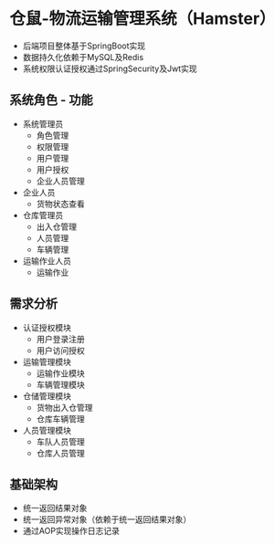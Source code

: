 # 仓鼠-物流运输管理系统（Hamster）
- 后端项目整体基于SpringBoot实现
- 数据持久化依赖于MySQL及Redis
- 系统权限认证授权通过SpringSecurity及Jwt实现
## 系统角色 - 功能
- 系统管理员
  - 角色管理
  - 权限管理
  - 用户管理
  - 用户授权
  - 企业人员管理
- 企业人员
  - 货物状态查看
- 仓库管理员
  - 出入仓管理
  - 人员管理
  - 车辆管理
- 运输作业人员
  - 运输作业
## 需求分析
- 认证授权模块
  - 用户登录注册
  - 用户访问授权
- 运输管理模块
  - 运输作业模块
  - 车辆管理模块
- 仓储管理模块
  - 货物出入仓管理
  - 仓库车辆管理
- 人员管理模块
  - 车队人员管理
  - 仓库人员管理
## 基础架构
- 统一返回结果对象
- 统一返回异常对象（依赖于统一返回结果对象）
- 通过AOP实现操作日志记录
